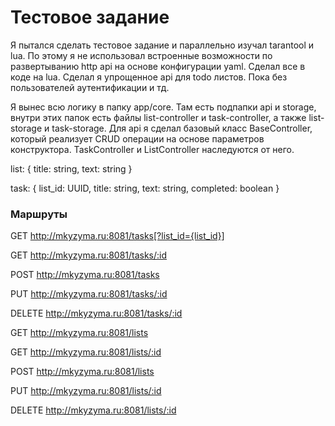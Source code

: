 # Тестовое задание

Я пытался сделать тестовое задание и параллельно изучал tarantool и lua. По этому я не использовал встроенные возможности по развертыванию http api на основе конфигурации yaml. Сделал все в коде на lua. Сделал я упрощенное api для todo листов. Пока без пользователей аутентификации и тд.

Я вынес всю логику в папку app/core. Там есть подпапки api и storage, внутри этих папок есть файлы list-controller и task-controller, а также list-storage и task-storage. Для api я сделал базовый класс BaseController, который реализует CRUD операции на основе параметров конструктора. TaskController и ListController наследуются от него.

list: {
  title: string,
  text: string
}

task: {
  list_id: UUID,
  title: string,
  text: string,
  completed: boolean
}

### Маршруты
GET http://mkyzyma.ru:8081/tasks[?list_id={list_id}]

GET http://mkyzyma.ru:8081/tasks/:id

POST http://mkyzyma.ru:8081/tasks

PUT http://mkyzyma.ru:8081/tasks/:id

DELETE http://mkyzyma.ru:8081/tasks/:id

GET http://mkyzyma.ru:8081/lists

GET http://mkyzyma.ru:8081/lists/:id

POST http://mkyzyma.ru:8081/lists

PUT http://mkyzyma.ru:8081/lists/:id

DELETE http://mkyzyma.ru:8081/lists/:id
